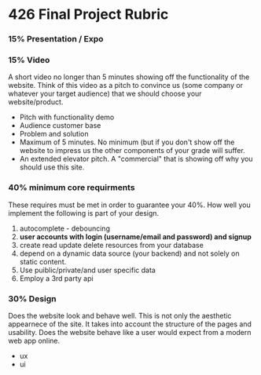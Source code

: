 
# 426 Final Project Rubric

### 15% Presentation / Expo

### 15% Video
A short video no longer than 5 minutes showing off the functionality of the website. Think of this video as a pitch to convince us (some company or whatever your target audience) that we should choose your website/product.

- Pitch with functionality demo
- Audience customer base
- Problem and solution
- Maximum of 5 minutes. No minimum (but if you don't show off the website to impress us the other components of your grade will suffer.
- An extended elevator pitch. A "commercial" that is showing off why you should use this site.

### 40% minimum core requirments
These requires must be met in order to guarantee your 40%. How well you implement the following is part of your design.

1. autocomplete - debouncing
2. **user accounts with login (username/email and password) and signup**
3. create read update delete resources from your database
4. depend on a dynamic data source (your backend) and not solely on static content.
5. Use puiblic/private/and user specific data
6. Employ a 3rd party api

	
### 30% Design 
Does the website look and behave well. This is not only the aesthetic appearnece of the site. It takes into account the structure of the pages and usability. Does the website behave like a user would expect from a modern web app online. 
- ux
- ui


